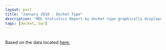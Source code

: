 ```yaml
---
layout: post
title: "January 2018 - Docket Type"
description: "MDL Statistics Report by docket type graphically displayed."
tags: [docket, bar]
---
```


<canvas id="bar" width="400" height="200"></canvas>


<script>
var ctx = document.querySelector("#bar");
var myChart = new Chart(ctx, {
  type: 'bar',
  data: {
    labels: ["Air Disaster", "Antitrust", "Common Disaster", "Contract", "Employment Practices", "Intellectual Property", "Miscellaneous", "Products Liability", "Sales Practices", "Securities"],
    datasets: [{
      label: '# of Filings',
      data: [3, 51, 2, 5, 3, 8, 39, 70, 30, 9],
      backgroundColor: [
        'rgba(255, 99, 132, 0.2)',
        'rgba(54, 162, 235, 0.2)',
        'rgba(255, 206, 86, 0.2)',
        'rgba(75, 192, 192, 0.2)',
        'rgba(153, 102, 255, 0.2)',
        'rgba(255, 159, 64, 0.2)',
        'rgba(30, 144, 64, 0.2)',
        'rgba(250, 128, 114, 0.2)',
        'rgba(238, 130, 238, 0.2)',
        'rgba(112, 128, 144, 0.2)'
      ],
      borderColor: [
        'rgba(255, 99, 132, 1)',
        'rgba(54, 162, 235, 1)',
        'rgba(255, 206, 86, 1)',
        'rgba(75, 192, 192, 1)',
        'rgba(153, 102, 255, 1)',
        'rgba(255, 159, 64, 1)',
        'rgba(30, 144, 64, 1)',
        'rgba(250, 128, 114, 1)',
        'rgba(238, 130, 238, 1)',
        'rgba(112, 128, 144, 1)'
      ],
      borderWidth: 1
    }]
  },
  options: {
    scales: {
      yAxes: [{
        ticks: {
          beginAtZero: true
        }
      }]
    }
  }
}); 
</script>

<br>
Based on the data located <a href="http://www.jpml.uscourts.gov/sites/jpml/files/Pending_MDL_Dockets_By_Type-January-16-2018.pdf">here.</a>

